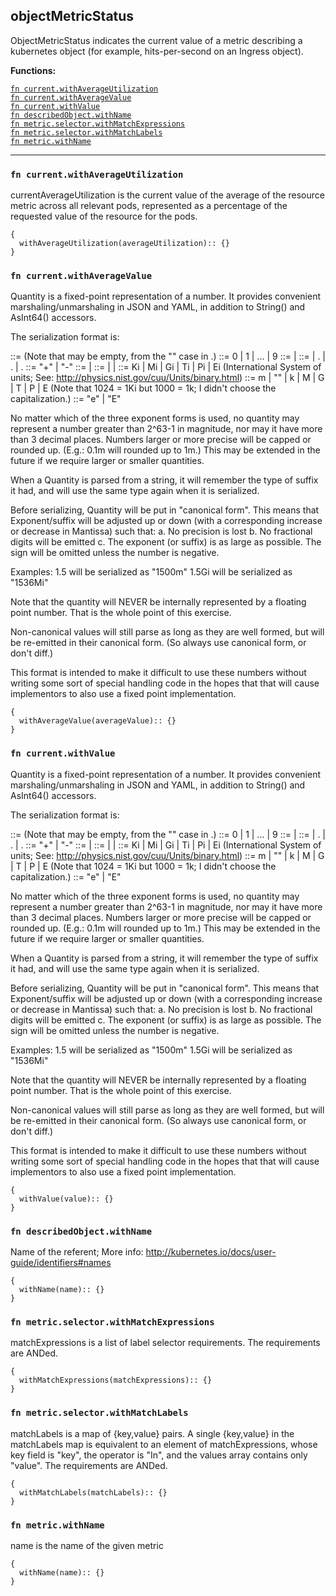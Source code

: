 
## objectMetricStatus
ObjectMetricStatus indicates the current value of a metric describing a kubernetes object (for example, hits-per-second on an Ingress object).

**Functions:**

[`fn current.withAverageUtilization`](#fn-currentwithaverageutilization)  
[`fn current.withAverageValue`](#fn-currentwithaveragevalue)  
[`fn current.withValue`](#fn-currentwithvalue)  
[`fn describedObject.withName`](#fn-describedobjectwithname)  
[`fn metric.selector.withMatchExpressions`](#fn-metricselectorwithmatchexpressions)  
[`fn metric.selector.withMatchLabels`](#fn-metricselectorwithmatchlabels)  
[`fn metric.withName`](#fn-metricwithname)  

---


### `fn current.withAverageUtilization`
currentAverageUtilization is the current value of the average of the resource metric across all relevant pods, represented as a percentage of the requested value of the resource for the pods.
```jsonnet
{
  withAverageUtilization(averageUtilization):: {}
}
```

### `fn current.withAverageValue`
Quantity is a fixed-point representation of a number. It provides convenient marshaling/unmarshaling in JSON and YAML, in addition to String() and AsInt64() accessors.

The serialization format is:

<quantity>        ::= <signedNumber><suffix>
  (Note that <suffix> may be empty, from the "" case in <decimalSI>.)
<digit>           ::= 0 | 1 | ... | 9 <digits>          ::= <digit> | <digit><digits> <number>          ::= <digits> | <digits>.<digits> | <digits>. | .<digits> <sign>            ::= "+" | "-" <signedNumber>    ::= <number> | <sign><number> <suffix>          ::= <binarySI> | <decimalExponent> | <decimalSI> <binarySI>        ::= Ki | Mi | Gi | Ti | Pi | Ei
  (International System of units; See: http://physics.nist.gov/cuu/Units/binary.html)
<decimalSI>       ::= m | "" | k | M | G | T | P | E
  (Note that 1024 = 1Ki but 1000 = 1k; I didn't choose the capitalization.)
<decimalExponent> ::= "e" <signedNumber> | "E" <signedNumber>

No matter which of the three exponent forms is used, no quantity may represent a number greater than 2^63-1 in magnitude, nor may it have more than 3 decimal places. Numbers larger or more precise will be capped or rounded up. (E.g.: 0.1m will rounded up to 1m.) This may be extended in the future if we require larger or smaller quantities.

When a Quantity is parsed from a string, it will remember the type of suffix it had, and will use the same type again when it is serialized.

Before serializing, Quantity will be put in "canonical form". This means that Exponent/suffix will be adjusted up or down (with a corresponding increase or decrease in Mantissa) such that:
  a. No precision is lost
  b. No fractional digits will be emitted
  c. The exponent (or suffix) is as large as possible.
The sign will be omitted unless the number is negative.

Examples:
  1.5 will be serialized as "1500m"
  1.5Gi will be serialized as "1536Mi"

Note that the quantity will NEVER be internally represented by a floating point number. That is the whole point of this exercise.

Non-canonical values will still parse as long as they are well formed, but will be re-emitted in their canonical form. (So always use canonical form, or don't diff.)

This format is intended to make it difficult to use these numbers without writing some sort of special handling code in the hopes that that will cause implementors to also use a fixed point implementation.
```jsonnet
{
  withAverageValue(averageValue):: {}
}
```

### `fn current.withValue`
Quantity is a fixed-point representation of a number. It provides convenient marshaling/unmarshaling in JSON and YAML, in addition to String() and AsInt64() accessors.

The serialization format is:

<quantity>        ::= <signedNumber><suffix>
  (Note that <suffix> may be empty, from the "" case in <decimalSI>.)
<digit>           ::= 0 | 1 | ... | 9 <digits>          ::= <digit> | <digit><digits> <number>          ::= <digits> | <digits>.<digits> | <digits>. | .<digits> <sign>            ::= "+" | "-" <signedNumber>    ::= <number> | <sign><number> <suffix>          ::= <binarySI> | <decimalExponent> | <decimalSI> <binarySI>        ::= Ki | Mi | Gi | Ti | Pi | Ei
  (International System of units; See: http://physics.nist.gov/cuu/Units/binary.html)
<decimalSI>       ::= m | "" | k | M | G | T | P | E
  (Note that 1024 = 1Ki but 1000 = 1k; I didn't choose the capitalization.)
<decimalExponent> ::= "e" <signedNumber> | "E" <signedNumber>

No matter which of the three exponent forms is used, no quantity may represent a number greater than 2^63-1 in magnitude, nor may it have more than 3 decimal places. Numbers larger or more precise will be capped or rounded up. (E.g.: 0.1m will rounded up to 1m.) This may be extended in the future if we require larger or smaller quantities.

When a Quantity is parsed from a string, it will remember the type of suffix it had, and will use the same type again when it is serialized.

Before serializing, Quantity will be put in "canonical form". This means that Exponent/suffix will be adjusted up or down (with a corresponding increase or decrease in Mantissa) such that:
  a. No precision is lost
  b. No fractional digits will be emitted
  c. The exponent (or suffix) is as large as possible.
The sign will be omitted unless the number is negative.

Examples:
  1.5 will be serialized as "1500m"
  1.5Gi will be serialized as "1536Mi"

Note that the quantity will NEVER be internally represented by a floating point number. That is the whole point of this exercise.

Non-canonical values will still parse as long as they are well formed, but will be re-emitted in their canonical form. (So always use canonical form, or don't diff.)

This format is intended to make it difficult to use these numbers without writing some sort of special handling code in the hopes that that will cause implementors to also use a fixed point implementation.
```jsonnet
{
  withValue(value):: {}
}
```

### `fn describedObject.withName`
Name of the referent; More info: http://kubernetes.io/docs/user-guide/identifiers#names
```jsonnet
{
  withName(name):: {}
}
```

### `fn metric.selector.withMatchExpressions`
matchExpressions is a list of label selector requirements. The requirements are ANDed.
```jsonnet
{
  withMatchExpressions(matchExpressions):: {}
}
```

### `fn metric.selector.withMatchLabels`
matchLabels is a map of {key,value} pairs. A single {key,value} in the matchLabels map is equivalent to an element of matchExpressions, whose key field is "key", the operator is "In", and the values array contains only "value". The requirements are ANDed.
```jsonnet
{
  withMatchLabels(matchLabels):: {}
}
```

### `fn metric.withName`
name is the name of the given metric
```jsonnet
{
  withName(name):: {}
}
```

